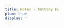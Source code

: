 ```yaml
---
title: Notes - Anthony Fu
plum: true
display: ''
---
```


<SubNav  type='exam' />

<ListPosts only-date type="shenlun" />

